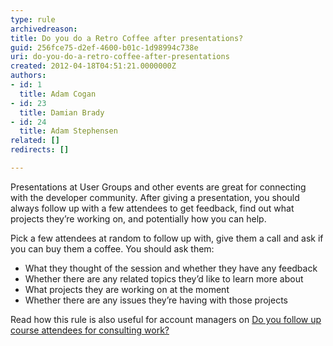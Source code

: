 ```yaml
---
type: rule
archivedreason: 
title: Do you do a Retro Coffee after presentations?
guid: 256fce75-d2ef-4600-b01c-1d98994c738e
uri: do-you-do-a-retro-coffee-after-presentations
created: 2012-04-18T04:51:21.0000000Z
authors:
- id: 1
  title: Adam Cogan
- id: 23
  title: Damian Brady
- id: 24
  title: Adam Stephensen
related: []
redirects: []

---
```


Presentations at User Groups and other events are great for connecting with the developer community. After giving a presentation, you should always follow up with a few attendees to get feedback, find out what projects they’re working on, and potentially how you can help.

<!--endintro-->

Pick a few attendees at random to follow up with, give them a call and ask if you can buy them a coffee. You should ask them:

* What they thought of the session and whether they have any feedback
* Whether there are any related topics they’d like to learn more about
* What projects they are working on at the moment
* Whether there are any issues they’re having with those projects


Read how this rule is also useful for account managers on [Do you follow up course attendees for consulting work?](/do-you-follow-up-course-attendees-for-consulting-work)

